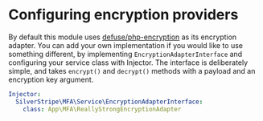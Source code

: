 # Configuring encryption providers

By default this module uses [defuse/php-encryption](https://github.com/defuse/php-encryption) as its encryption adapter.
You can add your own implementation if you would like to use something different, by implementing
`EncryptionAdapterInterface` and configuring your service class with Injector. The interface is deliberately simple,
and takes `encrypt()` and `decrypt()` methods with a payload and an encryption key argument.

```yaml
Injector:
  SilverStripe\MFA\Service\EncryptionAdapterInterface:
    class: App\MFA\ReallyStrongEncryptionAdapter
```
